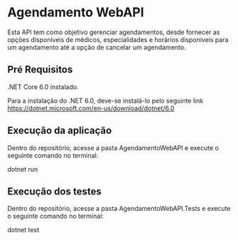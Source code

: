 # Agendamento WebAPI

Esta API tem como objetivo gerenciar agendamentos, desde fornecer as opções disponíveis de médicos, especialidades e horários disponíveis para um agendamento até a opção de cancelar um agendamento.

## Pré Requisitos

.NET Core 6.0 instalado.

Para a instalação do .NET 6.0, deve-se instalá-lo pelo seguinte link https://dotnet.microsoft.com/en-us/download/dotnet/6.0

## Execução da aplicação

Dentro do repositório, acesse a pasta AgendamentoWebAPI e execute o seguinte comando no terminal:

dotnet run

## Execução dos testes

Dentro do repositório, acesse a pasta AgendamentoWebAPI.Tests e execute o seguinte comando no terminal:

dotnet test